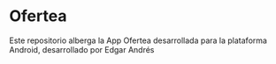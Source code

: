 # Ofertea
Este repositorio alberga la App Ofertea desarrollada para la plataforma Android, desarrollado por Edgar Andrés
